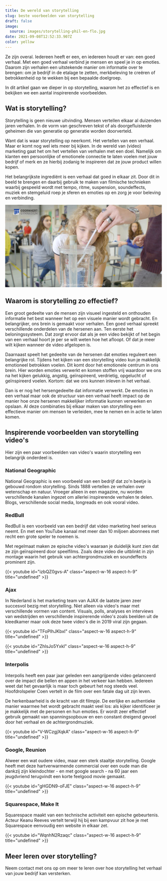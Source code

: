 ```yaml
---
title: De wereld van storytelling
slug: beste voorbeelden van storytelling
draft: false
image:
  source: images/storytelling-phil-en-flo.jpg
date: 2021-09-08T12:52:33.907Z
color: yellow
---
```

Ze zijn overal. Iedereen heeft er een, en iedereen houdt er van: een goed verhaal. 
Met een goed verhaal verbind je mensen en speel je in op emoties. Daarom zijn verhalen een uitstekende manier om informatie over te brengen: om je bedrijf in de etalage te zetten, merkbeleving te creëren of betrokkenheid op te wekken bij een bepaalde doelgroep.

In dit artikel gaan we dieper in op storytelling, waarom het zo effectief is en bekijken we een aantal inspirerende voorbeelden.

## Wat is storytelling?

Storytelling is geen nieuwe uitvinding. Mensen vertellen elkaar al duizenden jaren verhalen. In de vorm van geschreven tekst of als doorgefluisterde geheimen die van generatie op generatie worden doorverteld. 

Want dat is waar storytelling op neerkomt. Het vertellen van een verhaal. Maar er komt nog wel iets meer bij kijken. In de wereld van (video) marketing gaat het om het vertellen van verhalen met een doel. Namelijk om klanten een persoonlijke of emotionele connectie te laten voelen met jouw bedrijf of merk en ze hierbij zodanig te inspireren dat ze jouw product willen kopen.

Het belangrijkste ingrediënt is een verhaal dat goed in elkaar zit. Door dit in beeld te brengen en daarbij gebruik te maken van filmische technieken waarbij gespeeld wordt met tempo, ritme, suspension, soundeffects, muziek en stemgeluid roep je sferen en emoties op en zorg je voor beleving en verbinding.

![Inspirerende story telling blog](images/storytelling-phil-en-flo.jpg)

## Waarom is storytelling zo effectief?

Een groot gedeelte van de mensen zijn visueel ingesteld en onthouden informatie het best wanneer het op een visuele manier wordt gebracht. En belangrijker, ons brein is gemaakt voor verhalen. Een goed verhaal spreekt verschillende onderdelen van de hersenen aan. Ten eerste het beloningssysteem. Dat zorgt ervoor dat als je een video bekijkt of het begin van een verhaal hoort je per se wilt weten hoe het afloopt. Of dat je meer wilt kijken wanneer de video afgelopen is. 

Daarnaast speelt het gedeelte van de hersenen dat emoties reguleert een belangrijke rol. Tijdens het kijken van een storytelling video kun je makkelijk emotioneel betrokken voelen. Dit komt door het emotionele centrum in ons brein. Hier worden emoties verwerkt en komen stoffen vrij waardoor we ons na het kijken gelukkig, angstig, geïnspireerd, verdrietig, opgelucht of geïnspireerd voelen. Kortom: dat we ons kunnen inleven in het verhaal.

Dan is er nog het hersengedeelte dat informatie verwerkt. De emoties in een verhaal maar ook de structuur van een verhaal heeft impact op de manier hoe onze hersenen makkelijker informatie kunnen verwerken en opslaan. Al deze combinaties bij elkaar maken van storytelling een effectieve manier om mensen te verleiden, mee te nemen en in actie te laten komen.

## Inspirerende voorbeelden van storytelling video's

Hier zijn een paar voorbeelden van video's waarin storytelling een belangrijk onderdeel is.

### National Geographic

National Geographic is een voorbeeld van een bedrijf dat zo'n beetje is gebouwd rondom storytelling. Sinds 1888 vertellen ze verhalen over wetenschap en natuur. Vroeger alleen in een magazine, nu worden verschillende kanalen ingezet om allerlei inspirerende verhalen te delen. Blogs, verschillende social media, longreads en ook vooral video.

### RedBull

RedBull is een voorbeeld van een bedrijf dat video marketing heel serieus neemt. En met een YouTube kanaal met meer dan 10 miljoen abonnees met recht een grote speler te noemen is. 

Met regelmaat maken ze epische video's waaraan je duidelijk kunt zien dat ze zijn geïnspireerd door speelfilms. Zoals deze video die uitblinkt in zijn montage waarin het gebruik van achtergrondmuziek en soundeffects prominent zijn.

{{< youtube id="izbQZ0gvs-A" class="aspect-w-16 aspect-h-9" title="undefined" >}}

### Ajax

In Nederland is het marketing team van AJAX de laatste jaren zeer succesvol bezig met storytelling. Niet alleen via  video's maar met verschillende vormen van content. Visuals, polls, analyses en interviews van wedstrijden en verschillende inspirerende video's zoals beelden uit de kleedkamer maar ook deze twee video's die in 2019 viral zijn gegaan.

{{< youtube id="TFoPIhJKbxI" class="aspect-w-16 aspect-h-9" title="undefined" >}}

{{< youtube id="ZhlsJo5YxkI" class="aspect-w-16 aspect-h-9" title="undefined" >}}

### Interpolis

Interpolis heeft een paar jaar geleden een aangrijpende video gelanceerd over de impact die bellen en appen in het verkeer kan hebben. Iedereen weet dat het gevaarlijk is maar toch gebeurt het nog steeds veel. Hoofdrolspeler Coen vertelt in de film over een fatale dag uit zijn leven.

De herkenbaarheid is de kracht van dit filmpje. De eerlijke en authentieke manier waarmee het wordt gebracht maakt veel los: als kijker identificeer je je makkelijk met de personen en hun emoties. Er wordt zeer effectief gebruik gemaakt van spanningsopbouw en een constant dreigend gevoel door het verhaal en de achtergrondmuziek.

{{< youtube id="V-WCzgjXqkA" class="aspect-w-16 aspect-h-9" title="undefined" >}}

### Google, Reunion

Alweer een wat oudere video, maar een sterk staaltje storytelling. Google heeft met deze hartverwarmende commercial over een oude man die dankzij zijn kleindochter - en met google search - na 60 jaar een jeugdvriend terugvindt een korte feelgood movie gemaakt.

{{< youtube id="gHGDN9-oFJE" class="aspect-w-16 aspect-h-9" title="undefined" >}}

### Squarespace, Make It

Squarespace maakt van een technische activiteit een epische gebeurtenis. Acteur Keanu Reeves vertelt terwijl hij bij een kampvuur zit hoe je met Squarespace eenvoudig een website in elkaar zet. 

{{< youtube id="WqnhN2Rzaqc" class="aspect-w-16 aspect-h-9" title="undefined" >}}

## Meer leren over storytelling?

Neem contact met ons op om meer te leren over hoe storytelling het verhaal van jouw bedrijf kan versterken.